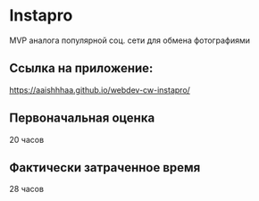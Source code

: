 # Instapro

MVP аналога популярной соц. сети для обмена фотографиями

## Ссылка на приложение:

https://aaishhhaa.github.io/webdev-cw-instapro/

## Первоначальная оценка

20 часов

## Фактически затраченное время

28 часов
